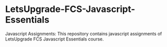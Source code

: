 # LetsUpgrade-FCS-Javascript-Essentials
Javascript Assignments: 
 This repository contains javascript assignments of LetsUpgrade FCS Javascript Essentials course.
